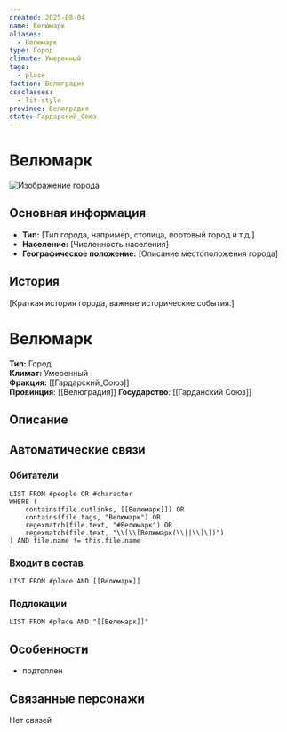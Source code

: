 ```yaml
---
created: 2025-08-04
name: Велюмарк
aliases:
  - Велюмарк
type: Город
climate: Умеренный
tags:
  - place
faction: Велюградия
cssclasses:
  - lit-style
province: Велюградия
state: Гардарский_Союз
---
```



<div class="city-template">
<h1> Велюмарк</h1>
<img src="https://i.pinimg.com/736x/76/d4/0c/76d40ca72e6eec5f8b01aa26f554a105.jpg" alt="Изображение города">

## Основная информация

- **Тип:** [Тип города, например, столица, портовый город и т.д.]
- **Население:** [Численность населения]
- **Географическое положение:** [Описание местоположения города]

## История

[Краткая история города, важные исторические события.]

</div>

# Велюмарк

**Тип:** Город  
**Климат:** Умеренный  
**Фракция:** [[Гардарский_Союз]]  
**Провинция**: [[Велюградия]]
**Государство**: [[Гарданский Союз]]  

## Описание

## Автоматические связи

### Обитатели

```dataview
LIST FROM #people OR #character
WHERE (
    contains(file.outlinks, [[Велюмарк]]) OR
    contains(file.tags, "Велюмарк") OR
    regexmatch(file.text, "#Велюмарк") OR
    regexmatch(file.text, "\\[\\[Велюмарк(\\||\\]\])")
) AND file.name != this.file.name
```

### Входит в состав

```dataview
LIST FROM #place AND [[Велюмарк]]
```

### Подлокации

```dataview
LIST FROM #place AND "[[Велюмарк]]"
```

## Особенности

- подтоплен

## Связанные персонажи

Нет связей
